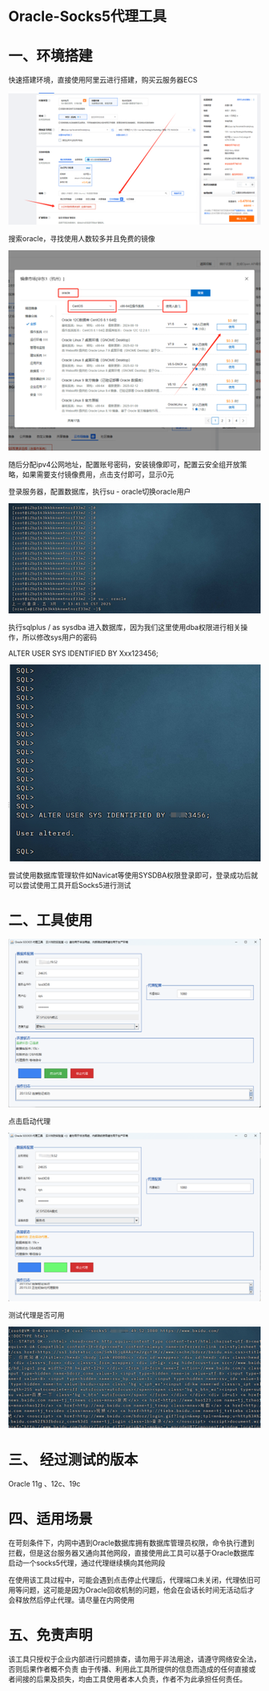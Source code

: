 # Oracle-Socks5代理工具

# 一、环境搭建

快速搭建环境，直接使用阿里云进行搭建，购买云服务器ECS

![image-20250307134625386](https://github.com/rtabt/Oracle-Socks5/blob/main/image/image-20250307134625386.png)

搜索oracle，寻找使用人数较多并且免费的镜像

![image-20250307134713134](https://github.com/rtabt/Oracle-Socks5/blob/main/image/image-20250307134713134.png)

随后分配ipv4公网地址，配置账号密码，安装镜像即可，配置云安全组开放策略，如果需要支付镜像费用，点击支付即可，显示0元

登录服务器，配置数据库，执行su - oracle切换oracle用户

![image-20250307135433818](https://github.com/rtabt/Oracle-Socks5/blob/main/image/image-20250307135433818.png)

执行sqlplus / as sysdba 进入数据库，因为我们这里使用dba权限进行相关操作，所以修改sys用户的密码

ALTER USER SYS IDENTIFIED BY Xxx123456;

![image-20250307140448419](https://github.com/rtabt/Oracle-Socks5/blob/main/image/image-20250307140448419.png)

尝试使用数据库管理软件如Navicat等使用SYSDBA权限登录即可，登录成功后就可以尝试使用工具开启Socks5进行测试

# 二、工具使用

![image-20250307201508912](https://github.com/rtabt/Oracle-Socks5/blob/main/image/image-20250307201508912.png)

点击启动代理

![image-20250307201700681](https://github.com/rtabt/Oracle-Socks5/blob/main/image/image-20250307201700681.png)

测试代理是否可用

![image-20250307201935928](https://github.com/rtabt/Oracle-Socks5/blob/main/image/image-20250307201935928.png)

# 三、 经过测试的版本

Oracle  11g 、12c、19c

# 四、适用场景

在苛刻条件下，内网中遇到Oracle数据库拥有数据库管理员权限，命令执行遭到拦截，但是这台服务器又通向其他网段，直接使用此工具可以基于Oracle数据库启动一个socks5代理，通过代理继续横向其他网段

在使用该工具过程中，可能会遇到点击停止代理后，代理端口未关闭，代理依旧可用等问题，这可能是因为Oracle回收机制的问题，他会在会话长时间无活动后才会释放然后停止代理。请尽量在内网使用

# 五、免责声明

该工具只授权于企业内部进行问题排查，请勿用于非法用途，请遵守网络安全法，否则后果作者概不负责
由于传播、利用此工具所提供的信息而造成的任何直接或者间接的后果及损失，均由工具使用者本人负责，作者不为此承担任何责任。
